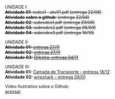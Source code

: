 UNIDADE I:  
~~**Atividade 01**: redes1 - atv01.pdf (entrega 22/08)~~    
~~**Atividade sobre o github**: (entrega 22/08)~~  
~~**Atividade 02**: subredes1.pdf (entrega 29/08)~~    
~~**Atividade 03**: subredes2.pdf (entrega 06/09)~~   
~~**Atividade 04**: subredes3.pdf (entrega 16/10)~~     
   
UNIDADE II:     
~~**Atividade 01:** [entrega 27/11](https://docs.google.com/document/d/1kh-sxMiEk5tly9PdL-yw4b9Qmk5M3J9NUUwkEMt1MVA/edit?usp=sharing)~~   
~~**Atividade 02:** [entrega 27/11](https://docs.google.com/document/d/1li9l2ODg-CuF34v2kHVWdHj6yNgM23OlqdhA5SJrZGo/edit?usp=sharing)~~       
~~**Atividade 03:** [Dijkstra: entrega 04/11](https://docs.google.com/document/d/1LFmQVmoPYtdXfo5epfCwB8DYF8GT2QYAPcV4Urb8pM8/edit?usp=sharing)~~     

UNIDADE III:   
**Atividade 01:** [Camada de Transporte - entrega 18/12](https://docs.google.com/document/d/1vT2ZbHZNHg04yoiqKXkCFFD_2z0DXe9VD6-pxhSbo-I/edit?usp=sharing)    
**Atividade 02:** [wireshark - entrega 09/01](https://docs.google.com/document/d/1ORgJcwouVpAVo63lTZt-6fdnYp9VMEvnDnlQHPv6DFo/edit?usp=sharing)    

Video Ilustrativo sobre o Github:  
[acessar](https://www.youtube.com/watch?v=zg8JcK1dgMI)  

